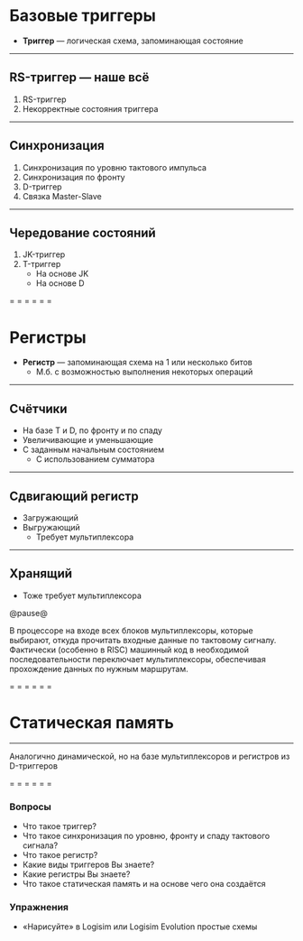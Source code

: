 <!-- -*- coding: utf-8 -*- -->
<span id="slides-title" hidden>Триггеры и регистры</span>

# Базовые триггеры

* **Триггер** — логическая схема, запоминающая состояние

- - - - - -

## RS-триггер — наше всё



1. RS-триггер
2. Некорректные состояния триггера

- - - - - -

## Синхронизация

1. Синхронизация по уровню тактового импульса
2. Синхронизация по фронту
3. D-триггер
4. Связка Master-Slave

- - - - - -

## Чередование состояний

1. JK-триггер
2. T-триггер
    * На основе JK
    * На основе D

= = = = = =

# Регистры

* **Регистр** — запоминающая схема на 1 или несколько битов
    * М.б. с возможностью выполнения некоторых операций

- - - - - -

## Счётчики

* На базе T и D, по фронту и по спаду
* Увеличивающие и уменьшающие
* С заданным начальным состоянием
  * С использованием сумматора

- - - - - -

## Сдвигающий регистр

* Загружающий
* Выгружающий
  * Требует мультиплексора

- - - - - -

## Хранящий

* Тоже требует мультиплексора

@pause@

В процессоре на входе всех блоков мультиплексоры, которые выбирают,
откуда прочитать входные данные по тактовому сигналу. Фактически (особенно
в RISC) машинный код в необходимой последовательности переключает мультиплексоры,
обеспечивая прохождение данных по нужным маршрутам.

= = = = = =

# Статическая память

- - - - - -

Аналогично динамической, но на базе мультиплексоров и регистров из D-триггеров

= = = = = =

### Вопросы

* Что такое триггер?
* Что такое синхронизация по уровню, фронту и спаду тактового сигнала?
* Что такое регистр?
* Какие виды триггеров Вы знаете?
* Какие регистры Вы знаете?
* Что такое статическая память и на основе чего она создаётся

### Упражнения

* «Нарисуйте» в Logisim или Logisim Evolution простые схемы
